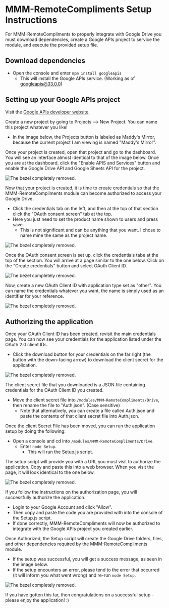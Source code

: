 # MMM-RemoteCompliments Setup Instructions

For MMM-RemoteCompliments to properly integrate with Google Drive you must download dependencies, create a Google APIs project to service the module, and execute the provided setup file.

## Download dependencies

* Open the console and enter `npm install googleapis`
    * This will install the Google APIs service. (Working as of googleapis@33.0.0)

## Setting up your Google APIs project

Visit the [Google APIs developer website](https://console.developers.google.com).

Create a new project by going to Projects --> New Project. You can name this project whatever you like!
* In the image below, the Projects button is labeled as Maddy's Mirror, because the current project I am viewing is named "Maddy's Mirror".

Once your project is created, open that project and go to the dashboard. You will see an interface almost identical to that of the image below. Once you are at the dashboard, click the "Enable APIS and Services" button and enable the Google Drive API and Google Sheets API for the project.

![](https://github.com/mitchelltmarino/SmartMirror/blob/master/Software/Assets/Setup_Assets/GoogleAPIs_Dashboard_1.PNG?raw=true "The bezel completely removed.")

Now that your project is created, it is time to create credentials so that the MMM-RemoteCompliments module can become authorized to access your Google Drive. 
* Click the credentials tab on the left, and then at the top of that section click the "OAuth consent screen" tab at the top. 
* Here you just need to set the product name shown to users and press save. 
    * This is not significant and can be anything that you want. I chose to name mine the same as the project name.

![](https://github.com/mitchelltmarino/SmartMirror/blob/master/Software/Assets/Setup_Assets/GoogleAPIs_Credentials_1.PNG?raw=true "The bezel completely removed.")

Once the OAuth consent screen is set up, click the credentials tabe at the top of the section. You will arrive at a page similar to the one below. Click on the "Create credentials" button and select OAuth Client ID.

![](Assets/https://github.com/mitchelltmarino/SmartMirror/blob/master/Software/Assets/Setup_Assets/GoogleAPIs_Credentials_2.PNG?raw=true "The bezel completely removed.")

Now, create a new OAuth Client ID with application type set as "other". You can name the credentials whatever you want, the name is simply used as an identifier for your reference.

![](https://github.com/mitchelltmarino/SmartMirror/blob/master/Software/Assets/Setup_Assets/GoogleAPIs_Credentials_3.PNG?raw=true "The bezel completely removed.")

## Authorizing the application

Once your OAuth Client ID has been created, revisit the main credentials page. You can now see your credentials for the application listed under the OAuth 2.0 client IDs. 
* Click the download button for your credentials on the far right (the button with the down-facing arrow) to download the client secret for the application.

![](https://github.com/mitchelltmarino/SmartMirror/blob/master/Software/Assets/Setup_Assets/GoogleAPIs5_Auth_1.PNG?raw=true "The bezel completely removed.")

The client secret file that you downloaded is a JSON file containing credentials for the OAuth Client ID you created. 
* Move the client secret file into `/modules/MMM-RemoteCompliments/Drive`, then rename the file to "Auth.json". (Case sensitive)
    * Note that alternatively, you can create a file called Auth.json and paste the contents of that client secret file into Auth.json.

Once the client Secret File has been moved, you can run the application setup by doing the following:
* Open a console and cd into `/modules/MMM-RemoteCompliments/Drive`.
    * Enter `node Setup`.
        * This will run the Setup.js script.

The setup script will provide you with a URL you must visit to authorize the application. Copy and paste this into a web browser. When you visit the page, it will look identical to the one below. 

![](https://github.com/mitchelltmarino/SmartMirror/blob/master/Software/Assets/Setup_Assets/GoogleAPIs5_Auth_2.PNG?raw=true "The bezel completely removed.")

If you follow the instructions on the authorization page, you will successfully authorize the application.
* Login to your Google Account and click "Allow".
* Then copy and paste the code you are provided with into the console of the Setup.js script.
* If done correctly, MMM-RemoteCompliments will now be authorized to integrate with the Google APIs project you created earlier.

    
Once Authorized, the Setup script will create the Google Drive folders, files, and other dependencies required by the MMM-RemoteCompliments module.
* If the setup was successful, you will get a success message, as seen in the image below. 
* If the setup encounters an error, please tend to the error that occurred (it will inform you what went wrong) and re-run `node Setup`.

![](https://github.com/mitchelltmarino/SmartMirror/blob/master/Software/Assets/Setup_Assets/Setup_Success_1.PNG?raw=true "The bezel completely removed.")

If you have gotten this far, then congratulations on a successful setup - please enjoy the application! :)